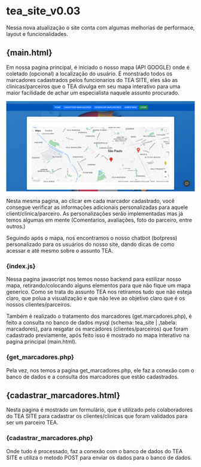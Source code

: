 # tea_site_v0.03
 
 Nessa nova atualização o site conta com algumas melhorias de performace, layout e funcionalidades.

 ## {main.html}
 Em nossa pagina principal, é iniciado o nosso mapa (API GOOGLE) onde é coletado (opcional) a localização do usuário. É monstrado todos os marcadores cadastrados pelos funcionarios do TEA SITE, eles são as clinicas/parceiros que o TEA divulga em seu mapa interativo para uma maior facilidade de achar um especialista naquele assunto procurado.

 ![Alt text](./img/readme.1.png)

 Nesta mesma pagina, ao clicar em cada marcador cadastrado, você consegue verificar as informações adicionais personalizadas para aquele client/clinica/parceiro. As personalizações serão implementadas mas já temos algumas em mente (Comentarios, avaliações, foto do parceiro, entre outros.)

 Seguindo após o mapa, nos encontramos o nosso chatbot (botpress) personalizado para os usuários do nosso site, dando dicas de como acessar e até mesmo sobre o assunto TEA.

### {index.js}
Nessa pagina javascript nos temos nosso backend para estilizar nosso mapa, retirando/colocando alguns elementos para que não fique um mapa generico. Como se trata do assunto TEA nos retiramos tudo que não esteja claro, que polua a visualização e que não leve ao objetivo claro que é os nossos clientes/parceiros.

Também é realizado o tratamento dos marcadores (get.marcadores.php), é feito a consulta no banco de dados mysql (schema: tea_site | ,tabela: marcadores), para resgatar os marcadores (clientes/parceiros) que foram cadastrado previamente, após feito isso é mostrado no mapa interativo na pagina principal (main.html).

### {get_marcadores.php}
Pela vez, nos temos a pagina get_marcadores.php, ele faz a conexão com o banco de  dados e a consulta dos marcadores que estão cadastrados.

## {cadastrar_marcadores.html}
Nesta pagina é mostrado um formulário, que é utilizado pelo colaboradores do TEA SITE para cadastrar os clientes/clinicas que foram validados para ser um parceiro TEA.

### {cadastrar_marcadores.php}
Onde tudo é processado, faz a conexão com o banco de dados do TEA SITE e utiliza o metodo POST para enviar os dados para o banco de dados.



